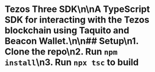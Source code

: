 # Tezos Three SDK\n\nA TypeScript SDK for interacting with the Tezos blockchain using Taquito and Beacon Wallet.\n\n## Setup\n1. Clone the repo\n2. Run `npm install`\n3. Run `npx tsc` to build
